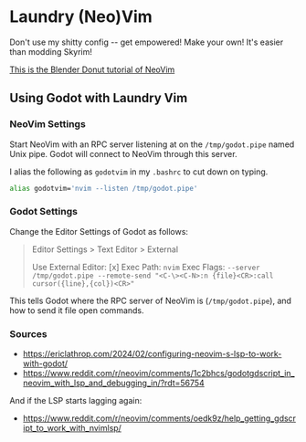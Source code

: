# Laundry (Neo)Vim

Don't use my shitty config -- get empowered! Make your own!
It's easier than modding Skyrim!

[This is the Blender Donut tutorial of NeoVim](https://www.youtube.com/watch?v=w7i4amO_zaE)

## Using Godot with Laundry Vim

### NeoVim Settings

Start NeoVim with an RPC server listening at on the `/tmp/godot.pipe` named Unix pipe.
Godot will connect to NeoVim through this server.

I alias the following as `godotvim` in my `.bashrc` to cut down on typing.

```bash
alias godotvim='nvim --listen /tmp/godot.pipe'
```

### Godot Settings

Change the Editor Settings of Godot as follows:

> Editor Settings > Text Editor > External
>
> Use External Editor: [x]
> Exec Path: `nvim`
> Exec Flags: `--server /tmp/godot.pipe --remote-send "<C-\><C-N>:n {file}<CR>:call cursor({line},{col})<CR>"`

This tells Godot where the RPC server of NeoVim is (`/tmp/godot.pipe`), and how to send it file open
commands.

### Sources

- <https://ericlathrop.com/2024/02/configuring-neovim-s-lsp-to-work-with-godot/>
- <https://www.reddit.com/r/neovim/comments/1c2bhcs/godotgdscript_in_neovim_with_lsp_and_debugging_in/?rdt=56754>

And if the LSP starts lagging again:
- <https://www.reddit.com/r/neovim/comments/oedk9z/help_getting_gdscript_to_work_with_nvimlsp/>
